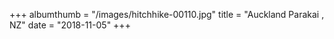 +++
albumthumb = "/images/hitchhike-00110.jpg"
title = "Auckland Parakai , NZ"
date = "2018-11-05"
+++
